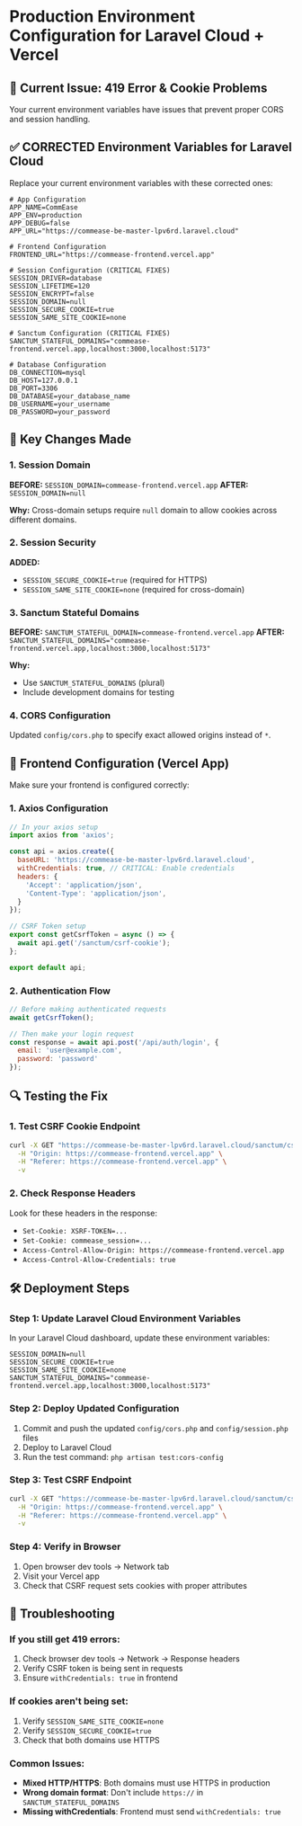 # Production Environment Configuration for Laravel Cloud + Vercel

## 🚨 Current Issue: 419 Error & Cookie Problems

Your current environment variables have issues that prevent proper CORS and session handling.

## ✅ CORRECTED Environment Variables for Laravel Cloud

Replace your current environment variables with these corrected ones:

```env
# App Configuration
APP_NAME=CommEase
APP_ENV=production
APP_DEBUG=false
APP_URL="https://commease-be-master-lpv6rd.laravel.cloud"

# Frontend Configuration
FRONTEND_URL="https://commease-frontend.vercel.app"

# Session Configuration (CRITICAL FIXES)
SESSION_DRIVER=database
SESSION_LIFETIME=120
SESSION_ENCRYPT=false
SESSION_DOMAIN=null
SESSION_SECURE_COOKIE=true
SESSION_SAME_SITE_COOKIE=none

# Sanctum Configuration (CRITICAL FIXES)
SANCTUM_STATEFUL_DOMAINS="commease-frontend.vercel.app,localhost:3000,localhost:5173"

# Database Configuration
DB_CONNECTION=mysql
DB_HOST=127.0.0.1
DB_PORT=3306
DB_DATABASE=your_database_name
DB_USERNAME=your_username
DB_PASSWORD=your_password
```

## 🔧 Key Changes Made

### 1. Session Domain
**BEFORE:** `SESSION_DOMAIN=commease-frontend.vercel.app`
**AFTER:** `SESSION_DOMAIN=null`

**Why:** Cross-domain setups require `null` domain to allow cookies across different domains.

### 2. Session Security
**ADDED:** 
- `SESSION_SECURE_COOKIE=true` (required for HTTPS)
- `SESSION_SAME_SITE_COOKIE=none` (required for cross-domain)

### 3. Sanctum Stateful Domains
**BEFORE:** `SANCTUM_STATEFUL_DOMAIN=commease-frontend.vercel.app`
**AFTER:** `SANCTUM_STATEFUL_DOMAINS="commease-frontend.vercel.app,localhost:3000,localhost:5173"`

**Why:** 
- Use `SANCTUM_STATEFUL_DOMAINS` (plural)
- Include development domains for testing

### 4. CORS Configuration
Updated `config/cors.php` to specify exact allowed origins instead of `*`.

## 🚀 Frontend Configuration (Vercel App)

Make sure your frontend is configured correctly:

### 1. Axios Configuration
```javascript
// In your axios setup
import axios from 'axios';

const api = axios.create({
  baseURL: 'https://commease-be-master-lpv6rd.laravel.cloud',
  withCredentials: true, // CRITICAL: Enable credentials
  headers: {
    'Accept': 'application/json',
    'Content-Type': 'application/json',
  }
});

// CSRF Token setup
export const getCsrfToken = async () => {
  await api.get('/sanctum/csrf-cookie');
};

export default api;
```

### 2. Authentication Flow
```javascript
// Before making authenticated requests
await getCsrfToken();

// Then make your login request
const response = await api.post('/api/auth/login', {
  email: 'user@example.com',
  password: 'password'
});
```

## 🔍 Testing the Fix

### 1. Test CSRF Cookie Endpoint
```bash
curl -X GET "https://commease-be-master-lpv6rd.laravel.cloud/sanctum/csrf-cookie" \
  -H "Origin: https://commease-frontend.vercel.app" \
  -H "Referer: https://commease-frontend.vercel.app" \
  -v
```

### 2. Check Response Headers
Look for these headers in the response:
- `Set-Cookie: XSRF-TOKEN=...`
- `Set-Cookie: commease_session=...`
- `Access-Control-Allow-Origin: https://commease-frontend.vercel.app`
- `Access-Control-Allow-Credentials: true`

## 🛠️ Deployment Steps

### Step 1: Update Laravel Cloud Environment Variables
In your Laravel Cloud dashboard, update these environment variables:

```env
SESSION_DOMAIN=null
SESSION_SECURE_COOKIE=true
SESSION_SAME_SITE_COOKIE=none
SANCTUM_STATEFUL_DOMAINS="commease-frontend.vercel.app,localhost:3000,localhost:5173"
```

### Step 2: Deploy Updated Configuration
1. Commit and push the updated `config/cors.php` and `config/session.php` files
2. Deploy to Laravel Cloud
3. Run the test command: `php artisan test:cors-config`

### Step 3: Test CSRF Endpoint
```bash
curl -X GET "https://commease-be-master-lpv6rd.laravel.cloud/sanctum/csrf-cookie" \
  -H "Origin: https://commease-frontend.vercel.app" \
  -H "Referer: https://commease-frontend.vercel.app" \
  -v
```

### Step 4: Verify in Browser
1. Open browser dev tools → Network tab
2. Visit your Vercel app
3. Check that CSRF request sets cookies with proper attributes

## 🐛 Troubleshooting

### If you still get 419 errors:
1. Check browser dev tools → Network → Response headers
2. Verify CSRF token is being sent in requests
3. Ensure `withCredentials: true` in frontend

### If cookies aren't being set:
1. Verify `SESSION_SAME_SITE_COOKIE=none`
2. Verify `SESSION_SECURE_COOKIE=true`
3. Check that both domains use HTTPS

### Common Issues:
- **Mixed HTTP/HTTPS**: Both domains must use HTTPS in production
- **Wrong domain format**: Don't include `https://` in `SANCTUM_STATEFUL_DOMAINS`
- **Missing withCredentials**: Frontend must send `withCredentials: true`
